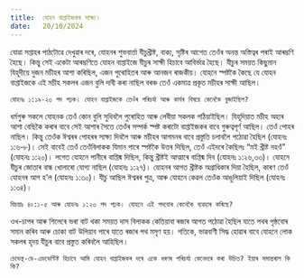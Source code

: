 ```yaml
---
title:  যোহন বাপ্তাইজকৰ সাক্ষ্য।
date:   20/10/2024
---
```


যোৱা সপ্তাহৰ পাঠটোৱে দেখুৱাৰ দৰে, যোহনৰ শুভবাৰ্ত্তা যীচুখ্ৰীষ্ট, বাক্য, সৃষ্টিৰ আগেত তেওঁৰ অনন্ত অস্তিত্বৰ পৰাই আৰম্ভণি হৈছে। কিন্তু সেই একেটা আৰম্ভণিতে যোহন বাপ্তাইজে যীচুৰ সাক্ষী হিচাবে আবিৰ্ভাৱ হৈছে। যীচুৰ সময়ত কিছুমান যিহূদীয়ে দুজন মচীহৰ আশা কৰিছিল, এজন পুৰোহিতৰ আৰু আনজন ৰাজকীয়। যোহনে স্পষ্টকৈ কৈছে যে যোহন বাপ্তাইজকে এই মচীহ সকলৰ এজন বুলি দাবী কৰা নাছিল বৰঞ্চ তেওঁ একমাত্ৰ প্ৰকৃত মচীহৰ সাক্ষী আছিল।

`যোহনঃ ১:১৯-২৩ পদ পঢ়ক। যোহন বাপ্তাইজকে তেওঁৰ পৰিচৰ্যা আৰু কাৰ্যৰ বিষয়ে কেনেকৈ বুজাইছিল?`

ধৰ্মগুৰু সকলে যোহনক তেওঁ কোন বুলি সুধিবলৈ পুৰোহিত আৰু লেবীয়া সকলক পঠিয়াইছিল। যিহূদিয়াত মচীহ অহাৰ আশা বেছিকৈ কৰাৰ বাবে সেই আশাৰ সৈতে তেওঁৰ সম্পৰ্ক স্পষ্ট কৰাটো বাপ্তাইজকৰ বাবে গুৰুত্বপূৰ্ণ আছিল। তেওঁ পোহৰ নাছিল। কিন্তু তেওঁক ঈশ্বৰৰ পোহৰৰ সাক্ষ্য দিবলৈ আৰু মচীহৰ আগমনৰ বাবে প্ৰস্তুতি চলাবলৈ পঠোৱা হৈছিল (যোহনঃ ১:৬-৮)। সেই বাবেই তেওঁ তেওঁবিলাকক যিমান পাৰে স্পষ্টকৈ উত্তৰ দিছিল, তেওঁ এইদৰে কৈছিলঃ “মই খ্ৰীষ্ট নহওঁ” (যোহনঃ ১:২০)। লগেত যোহনে পানীৰে বাপ্তিষ্ম দিছিল, কিন্তু খ্ৰীষ্টই আত্মাৰে বাপ্তিষ্ম দিব (যোহনঃ ১:২৬,৩৩)। যোহনে যীচুৰ জোতাৰ বান্ধ খোলাৰো যোগ্য নাছিল (যোহনঃ ১:২৭)। যোহনৰ আগত খ্ৰীষ্টক অগ্ৰাধিকাৰ দিয়া হৈছিল, কাৰণ তেওঁ যোহনৰ আগ হ’ল (যোহনঃ ১:৩০)। যীচু আছিল ঈশ্বৰৰ পুত্ৰ, আৰু যোহনে কেৱল তেওঁক আঙুলিয়াই দিছিল (যোহনঃ ১:৩৪)।

`যিচয়াঃ ৪০:১-৫ আৰু যোহনঃ ১:২৩ পদ পঢ়ক। যোহনে এই পদবোৰ কেনেকৈ ব্যৱহাৰ কৰিছে?`

ওখ-চাপৰ আৰু শিলেৰে ভৰা বাট থকা সময়ত দাস বিলাকক কেতিয়াবা ৰজাৰ আগত পঠোৱা হৈছিল যাতে পথৰ পৃষ্ঠবোৰ সমান কৰিব আৰু চোকা বাট উলিয়াব পাৰে যাতে ৰজাৰ পথ মসৃণ হয়। গতিকে, ভাৱবাণী সিদ্ধ হোৱাৰ বাবে যোহনে লোক সকলৰ হৃদয় যীচুৰ বাবে প্ৰস্তুত কৰিবলৈ আহিছিল।

`চেভেন্থ-ডে-এডভেন্টিষ্ট হিচাবে আমি যোহন বাপ্তাইজকৰ দৰে একে ধৰণৰ পৰিচৰ্যা কেনেদৰে কৰা উচিত? ইয়াৰ সমান্তৰাল কি কি?`